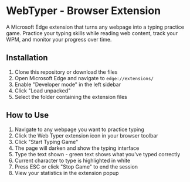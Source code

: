  # WebTyper - Browser Extension

A Microsoft Edge extension that turns any webpage into a typing practice game. Practice your typing skills while reading web content, track your WPM, and monitor your progress over time.

## Installation

1. Clone this repository or download the files
2. Open Microsoft Edge and navigate to `edge://extensions/`
3. Enable "Developer mode" in the left sidebar
4. Click "Load unpacked"
5. Select the folder containing the extension files

## How to Use

1. Navigate to any webpage you want to practice typing
2. Click the Web Typer extension icon in your browser toolbar
3. Click "Start Typing Game"
4. The page will darken and show the typing interface
5. Type the text shown - green text shows what you've typed correctly
6. Current character to type is highlighted in white
7. Press ESC or click "Stop Game" to end the session
8. View your statistics in the extension popup
